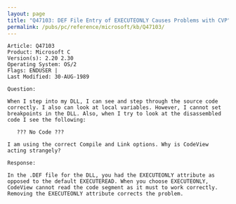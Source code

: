 ```yaml
---
layout: page
title: "Q47103: DEF File Entry of EXECUTEONLY Causes Problems with CVP"
permalink: /pubs/pc/reference/microsoft/kb/Q47103/
---
```


	Article: Q47103
	Product: Microsoft C
	Version(s): 2.20 2.30
	Operating System: OS/2
	Flags: ENDUSER |
	Last Modified: 30-AUG-1989
	
	Question:
	
	When I step into my DLL, I can see and step through the source code
	correctly. I also can look at local variables. However, I cannot set
	breakpoints in the DLL. Also, when I try to look at the disassembled
	code I see the following:
	
	   ??? No Code ???
	
	I am using the correct Compile and Link options. Why is CodeView
	acting strangely?
	
	Response:
	
	In the .DEF file for the DLL, you had the EXECUTEONLY attribute as
	opposed to the default EXECUTEREAD. When you choose EXECUTEONLY,
	CodeView cannot read the code segment as it must to work correctly.
	Removing the EXECUTEONLY attribute corrects the problem.
